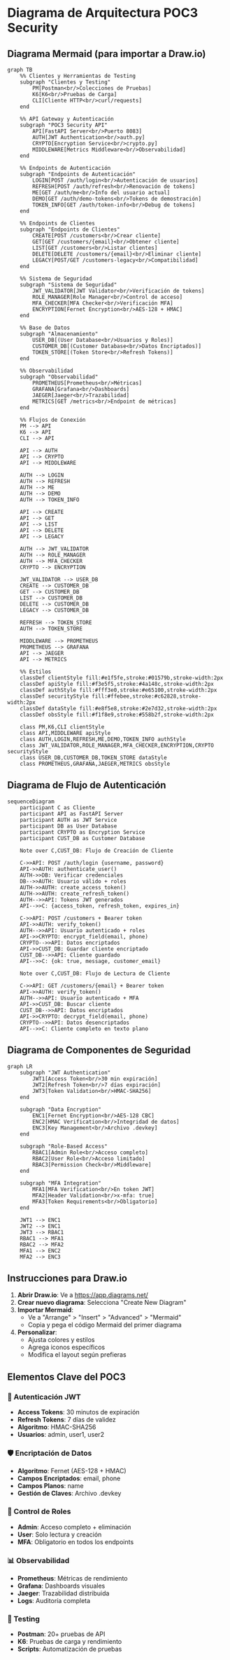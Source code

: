 # Diagrama de Arquitectura POC3 Security

## Diagrama Mermaid (para importar a Draw.io)

```mermaid
graph TB
    %% Clientes y Herramientas de Testing
    subgraph "Clientes y Testing"
        PM[Postman<br/>Colecciones de Pruebas]
        K6[K6<br/>Pruebas de Carga]
        CLI[Cliente HTTP<br/>curl/requests]
    end

    %% API Gateway y Autenticación
    subgraph "POC3 Security API"
        API[FastAPI Server<br/>Puerto 8083]
        AUTH[JWT Authentication<br/>auth.py]
        CRYPTO[Encryption Service<br/>crypto.py]
        MIDDLEWARE[Metrics Middleware<br/>Observabilidad]
    end

    %% Endpoints de Autenticación
    subgraph "Endpoints de Autenticación"
        LOGIN[POST /auth/login<br/>Autenticación de usuarios]
        REFRESH[POST /auth/refresh<br/>Renovación de tokens]
        ME[GET /auth/me<br/>Info del usuario actual]
        DEMO[GET /auth/demo-tokens<br/>Tokens de demostración]
        TOKEN_INFO[GET /auth/token-info<br/>Debug de tokens]
    end

    %% Endpoints de Clientes
    subgraph "Endpoints de Clientes"
        CREATE[POST /customers<br/>Crear cliente]
        GET[GET /customers/{email}<br/>Obtener cliente]
        LIST[GET /customers<br/>Listar clientes]
        DELETE[DELETE /customers/{email}<br/>Eliminar cliente]
        LEGACY[POST/GET /customers-legacy<br/>Compatibilidad]
    end

    %% Sistema de Seguridad
    subgraph "Sistema de Seguridad"
        JWT_VALIDATOR[JWT Validator<br/>Verificación de tokens]
        ROLE_MANAGER[Role Manager<br/>Control de acceso]
        MFA_CHECKER[MFA Checker<br/>Verificación MFA]
        ENCRYPTION[Fernet Encryption<br/>AES-128 + HMAC]
    end

    %% Base de Datos
    subgraph "Almacenamiento"
        USER_DB[(User Database<br/>Usuarios y Roles)]
        CUSTOMER_DB[(Customer Database<br/>Datos Encriptados)]
        TOKEN_STORE[(Token Store<br/>Refresh Tokens)]
    end

    %% Observabilidad
    subgraph "Observabilidad"
        PROMETHEUS[Prometheus<br/>Métricas]
        GRAFANA[Grafana<br/>Dashboards]
        JAEGER[Jaeger<br/>Trazabilidad]
        METRICS[GET /metrics<br/>Endpoint de métricas]
    end

    %% Flujos de Conexión
    PM --> API
    K6 --> API
    CLI --> API

    API --> AUTH
    API --> CRYPTO
    API --> MIDDLEWARE

    AUTH --> LOGIN
    AUTH --> REFRESH
    AUTH --> ME
    AUTH --> DEMO
    AUTH --> TOKEN_INFO

    API --> CREATE
    API --> GET
    API --> LIST
    API --> DELETE
    API --> LEGACY

    AUTH --> JWT_VALIDATOR
    AUTH --> ROLE_MANAGER
    AUTH --> MFA_CHECKER
    CRYPTO --> ENCRYPTION

    JWT_VALIDATOR --> USER_DB
    CREATE --> CUSTOMER_DB
    GET --> CUSTOMER_DB
    LIST --> CUSTOMER_DB
    DELETE --> CUSTOMER_DB
    LEGACY --> CUSTOMER_DB

    REFRESH --> TOKEN_STORE
    AUTH --> TOKEN_STORE

    MIDDLEWARE --> PROMETHEUS
    PROMETHEUS --> GRAFANA
    API --> JAEGER
    API --> METRICS

    %% Estilos
    classDef clientStyle fill:#e1f5fe,stroke:#01579b,stroke-width:2px
    classDef apiStyle fill:#f3e5f5,stroke:#4a148c,stroke-width:2px
    classDef authStyle fill:#fff3e0,stroke:#e65100,stroke-width:2px
    classDef securityStyle fill:#ffebee,stroke:#c62828,stroke-width:2px
    classDef dataStyle fill:#e8f5e8,stroke:#2e7d32,stroke-width:2px
    classDef obsStyle fill:#f1f8e9,stroke:#558b2f,stroke-width:2px

    class PM,K6,CLI clientStyle
    class API,MIDDLEWARE apiStyle
    class AUTH,LOGIN,REFRESH,ME,DEMO,TOKEN_INFO authStyle
    class JWT_VALIDATOR,ROLE_MANAGER,MFA_CHECKER,ENCRYPTION,CRYPTO securityStyle
    class USER_DB,CUSTOMER_DB,TOKEN_STORE dataStyle
    class PROMETHEUS,GRAFANA,JAEGER,METRICS obsStyle
```

## Diagrama de Flujo de Autenticación

```mermaid
sequenceDiagram
    participant C as Cliente
    participant API as FastAPI Server
    participant AUTH as JWT Service
    participant DB as User Database
    participant CRYPTO as Encryption Service
    participant CUST_DB as Customer Database

    Note over C,CUST_DB: Flujo de Creación de Cliente

    C->>API: POST /auth/login {username, password}
    API->>AUTH: authenticate_user()
    AUTH->>DB: Verificar credenciales
    DB-->>AUTH: Usuario válido + roles
    AUTH->>AUTH: create_access_token()
    AUTH->>AUTH: create_refresh_token()
    AUTH-->>API: Tokens JWT generados
    API-->>C: {access_token, refresh_token, expires_in}

    C->>API: POST /customers + Bearer token
    API->>AUTH: verify_token()
    AUTH-->>API: Usuario autenticado + roles
    API->>CRYPTO: encrypt_field(email, phone)
    CRYPTO-->>API: Datos encriptados
    API->>CUST_DB: Guardar cliente encriptado
    CUST_DB-->>API: Cliente guardado
    API-->>C: {ok: true, message, customer_email}

    Note over C,CUST_DB: Flujo de Lectura de Cliente

    C->>API: GET /customers/{email} + Bearer token
    API->>AUTH: verify_token()
    AUTH-->>API: Usuario autenticado + MFA
    API->>CUST_DB: Buscar cliente
    CUST_DB-->>API: Datos encriptados
    API->>CRYPTO: decrypt_field(email, phone)
    CRYPTO-->>API: Datos desencriptados
    API-->>C: Cliente completo en texto plano
```

## Diagrama de Componentes de Seguridad

```mermaid
graph LR
    subgraph "JWT Authentication"
        JWT1[Access Token<br/>30 min expiración]
        JWT2[Refresh Token<br/>7 días expiración]
        JWT3[Token Validation<br/>HMAC-SHA256]
    end

    subgraph "Data Encryption"
        ENC1[Fernet Encryption<br/>AES-128 CBC]
        ENC2[HMAC Verification<br/>Integridad de datos]
        ENC3[Key Management<br/>Archivo .devkey]
    end

    subgraph "Role-Based Access"
        RBAC1[Admin Role<br/>Acceso completo]
        RBAC2[User Role<br/>Acceso limitado]
        RBAC3[Permission Check<br/>Middleware]
    end

    subgraph "MFA Integration"
        MFA1[MFA Verification<br/>En token JWT]
        MFA2[Header Validation<br/>x-mfa: true]
        MFA3[Token Requirements<br/>Obligatorio]
    end

    JWT1 --> ENC1
    JWT2 --> ENC1
    JWT3 --> RBAC1
    RBAC1 --> MFA1
    RBAC2 --> MFA2
    MFA1 --> ENC2
    MFA2 --> ENC3
```

## Instrucciones para Draw.io

1. **Abrir Draw.io**: Ve a https://app.diagrams.net/
2. **Crear nuevo diagrama**: Selecciona "Create New Diagram"
3. **Importar Mermaid**: 
   - Ve a "Arrange" > "Insert" > "Advanced" > "Mermaid"
   - Copia y pega el código Mermaid del primer diagrama
4. **Personalizar**: 
   - Ajusta colores y estilos
   - Agrega iconos específicos
   - Modifica el layout según prefieras

## Elementos Clave del POC3

### 🔐 Autenticación JWT
- **Access Tokens**: 30 minutos de expiración
- **Refresh Tokens**: 7 días de validez
- **Algoritmo**: HMAC-SHA256
- **Usuarios**: admin, user1, user2

### 🛡️ Encriptación de Datos
- **Algoritmo**: Fernet (AES-128 + HMAC)
- **Campos Encriptados**: email, phone
- **Campos Planos**: name
- **Gestión de Claves**: Archivo .devkey

### 👥 Control de Roles
- **Admin**: Acceso completo + eliminación
- **User**: Solo lectura y creación
- **MFA**: Obligatorio en todos los endpoints

### 📊 Observabilidad
- **Prometheus**: Métricas de rendimiento
- **Grafana**: Dashboards visuales
- **Jaeger**: Trazabilidad distribuida
- **Logs**: Auditoría completa

### 🧪 Testing
- **Postman**: 20+ pruebas de API
- **K6**: Pruebas de carga y rendimiento
- **Scripts**: Automatización de pruebas
